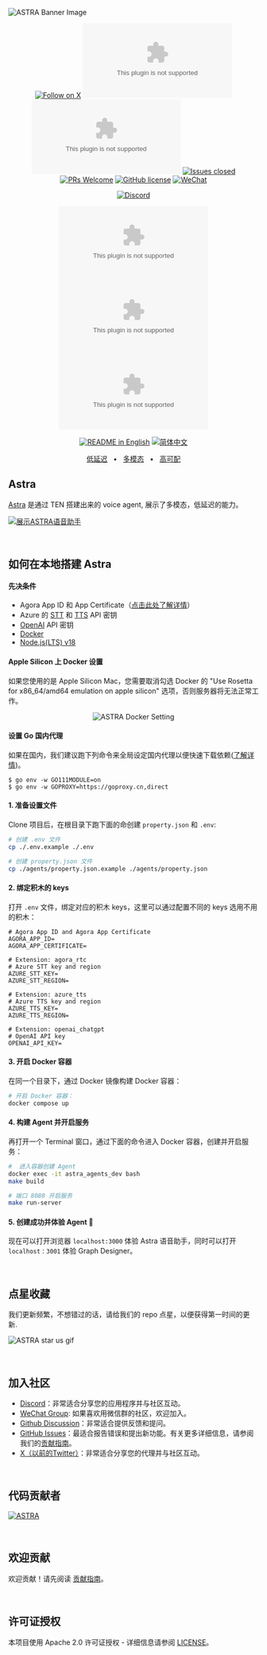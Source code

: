 ![ASTRA Banner Image](https://github.com/rte-design/ASTRA.ai/raw/main/images/banner-image-without-tagline.png)

<div align="center">

[![Follow on X](https://img.shields.io/twitter/follow/AstraFramework?logo=X&color=%20%23f5f5f5)](https://twitter.com/intent/follow?screen_name=AstraFramework)
[![Discussion posts](https://img.shields.io/github/discussions/rte-design/astra.ai?labelColor=%20%23FDB062&color=%20%23f79009)](https://github.com/rte-design/astra.ai/discussions/)
[![Commits](https://img.shields.io/github/commit-activity/m/rte-design/astra.ai?labelColor=%20%237d89b0&color=%20%235d6b98)](https://github.com/rte-design/astra.ai/graphs/commit-activity)
[![Issues closed](https://img.shields.io/github/issues-search?query=repo%3Arte-design%2Fastra.ai%20is%3Aclosed&label=issues%20closed&labelColor=green&color=green)](https://github.com/rte-design/ASTRA.ai/issues)
[![PRs Welcome](https://img.shields.io/badge/PRs-welcome-brightgreen.svg?style=flat-square)](https://github.com/rte-design/ASTRA.ai/pulls)
[![GitHub license](https://img.shields.io/badge/License-Apache_2.0-blue.svg?labelColor=%20%239b8afb&color=%20%237a5af8)](https://github.com/rte-design/ASTRA.ai/blob/main/LICENSE)
[![WeChat](https://img.shields.io/badge/WeChat-WeChat_Group-%2307C160?logo=wechat)](https://github.com/rte-design/ASTRA.ai/issues/125)

[![Discord](https://dcbadge.vercel.app/api/server/VnPftUzAMJ)](https://discord.gg/VnPftUzAMJ)

[![GitHub watchers](https://img.shields.io/github/watchers/rte-design/astra.ai?style=social&label=Watch)](https://GitHub.com/rte-design/astra.ai/watchers/?WT.mc_id=academic-105485-koreyst)
[![GitHub forks](https://img.shields.io/github/forks/rte-design/astra.ai?style=social&label=Fork)](https://GitHub.com/rte-design/astra.ai/network/?WT.mc_id=academic-105485-koreyst)
[![GitHub stars](https://img.shields.io/github/stars/rte-design/astra.ai?style=social&label=Star)](https://GitHub.com/rte-design/astra.ai/stargazers/?WT.mc_id=academic-105485-koreyst)

<a href="../../README.md"><img alt="README in English" src="https://img.shields.io/badge/English-lightgrey"></a>
<a href="../readmes/README-CN.md"><img alt="简体中文" src="https://img.shields.io/badge/简体中文-lightgrey"></a>
</div>

<div align="center">

[低延迟](./docs/astra-architecture.md)
<span>&nbsp;&nbsp;•&nbsp;&nbsp;</span>
[多模态](./docs/astra-architecture.md#astra-extension)
<span>&nbsp;&nbsp;•&nbsp;&nbsp;</span>
[高可配](./docs/astra-architecture.md#-astra-extension-store)

</div>

## Astra

[Astra](https://theastra.ai) 是通过 TEN 搭建出来的 voice agent, 展示了多模态，低延迟的能力。

[![展示ASTRA语音助手](https://github.com/rte-design/ASTRA.ai/raw/main/images/astra-voice-agent.gif)](https://theastra.ai)

<br>
<h2>如何在本地搭建 Astra</h2>

#### 先决条件
- Agora App ID 和 App Certificate（[点击此处了解详情](https://docs.agora.io/en/video-calling/get-started/manage-agora-account?platform=web)）
- Azure 的 [STT](https://azure.microsoft.com/en-us/products/ai-services/speech-to-text) 和 [TTS](https://azure.microsoft.com/en-us/products/ai-services/text-to-speech) API 密钥
- [OpenAI](https://openai.com/index/openai-api/) API 密钥	
- [Docker](https://www.docker.com/)	
- [Node.js(LTS) v18](https://nodejs.org/en)

#### Apple Silicon 上 Docker 设置
如果您使用的是 Apple Silicon Mac，您需要取消勾选 Docker 的 "Use Rosetta for x86_64/amd64 emulation on apple silicon" 选项，否则服务器将无法正常工作。

<div align="center">

![ASTRA Docker Setting](https://github.com/rte-design/ASTRA.ai/raw/main/images/docker-setting.gif)

</div>

#### 设置 Go 国内代理
如果在国内，我们建议跑下列命令来全局设定国内代理以便快速下载依赖([了解详情](https://goproxy.cn/))。

```
$ go env -w GO111MODULE=on
$ go env -w GOPROXY=https://goproxy.cn,direct
```

#### 1.  准备设置文件
Clone 项目后，在根目录下跑下面的命创建 `property.json` 和 `.env`:
```bash
# 创建 .env 文件
cp ./.env.example ./.env

# 创建 property.json 文件
cp ./agents/property.json.example ./agents/property.json

```

#### 2. 绑定积木的 keys 
打开 `.env` 文件，绑定对应的积木 keys，这里可以通过配置不同的 keys 选用不用的积木：
```
# Agora App ID and Agora App Certificate
AGORA_APP_ID=
AGORA_APP_CERTIFICATE=

# Extension: agora_rtc
# Azure STT key and region
AZURE_STT_KEY=
AZURE_STT_REGION=

# Extension: azure_tts
# Azure TTS key and region
AZURE_TTS_KEY=
AZURE_TTS_REGION=

# Extension: openai_chatgpt
# OpenAI API key
OPENAI_API_KEY=
```

#### 3. 开启 Docker 容器
在同一个目录下，通过 Docker 镜像构建 Docker 容器：
```bash
# 开启 Docker 容器：
docker compose up
```

#### 4. 构建 Agent 并开启服务
再打开一个 Terminal 窗口，通过下面的命令进入 Docker 容器，创建并开启服务：
```bash
#  进入容器创建 Agent
docker exec -it astra_agents_dev bash
make build

# 端口 8080 开启服务
make run-server
```

#### 5. 创建成功并体验 Agent 🎉

现在可以打开浏览器 `localhost:3000` 体验 Astra 语音助手，同时可以打开 `localhost：3001` 体验 Graph Designer。

<br />
<h2>点星收藏</h2>

我们更新频繁，不想错过的话，请给我们的 repo 点星，以便获得第一时间的更新.

![ASTRA star us gif](https://github.com/rte-design/ASTRA.ai/raw/main/images/star-the-repo-confetti-higher-quality.gif)


<br>
<h2>加入社区</h2>

- [Discord](https://discord.gg/VnPftUzAMJ)：非常适合分享您的应用程序并与社区互动。
- [WeChat Group](https://github.com/rte-design/ASTRA.ai/issues/125): 如果喜欢用微信群的社区，欢迎加入。
- [Github Discussion](https://github.com/rte-design/astra.ai/discussions)：非常适合提供反馈和提问。
- [GitHub Issues](https://github.com/rte-design/astra.ai/issues)：最适合报告错误和提出新功能。有关更多详细信息，请参阅我们的[贡献指南](./docs/code-of-conduct/contributing.md)。
- [X（以前的Twitter）](https://twitter.com/intent/follow?screen_name=AstraFramework)：非常适合分享您的代理并与社区互动。

 <br>
 <h2>代码贡献者</h2>

[![ASTRA](https://contrib.rocks/image?repo=rte-design/astra.ai)](https://github.com/rte-design/astra.ai/graphs/contributors)


</br>

<h2>欢迎贡献</h2>

欢迎贡献！请先阅读 [贡献指南](../code-of-conduct/contributing.md)。

</br>

<h2>许可证授权</h2>

本项目使用 Apache 2.0 许可证授权 - 详细信息请参阅 [LICENSE](LICENSE)。
